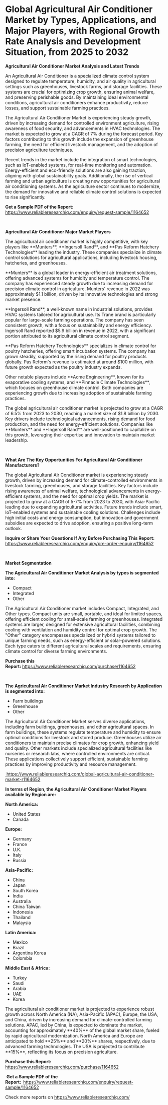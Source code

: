 <p><h1>Global Agricultural Air Conditioner Market by Types, Applications, and Major Players, with Regional Growth Rate Analysis and Development Situation, from 2025 to 2032</h1></p><p><strong>Agricultural Air Conditioner Market Analysis and Latest Trends</strong></p>
<p><p>An Agricultural Air Conditioner is a specialized climate control system designed to regulate temperature, humidity, and air quality in agricultural settings such as greenhouses, livestock farms, and storage facilities. These systems are crucial for optimizing crop growth, ensuring animal welfare, and preserving perishable goods. By maintaining ideal environmental conditions, agricultural air conditioners enhance productivity, reduce losses, and support sustainable farming practices.</p><p>The Agricultural Air Conditioner Market is experiencing steady growth, driven by increasing demand for controlled environment agriculture, rising awareness of food security, and advancements in HVAC technologies. The market is expected to grow at a CAGR of 7% during the forecast period. Key factors contributing to this growth include the expansion of greenhouse farming, the need for efficient livestock management, and the adoption of precision agriculture techniques.</p><p>Recent trends in the market include the integration of smart technologies, such as IoT-enabled systems, for real-time monitoring and automation. Energy-efficient and eco-friendly solutions are also gaining traction, aligning with global sustainability goals. Additionally, the rise of vertical farming and urban agriculture is creating new opportunities for agricultural air conditioning systems. As the agriculture sector continues to modernize, the demand for innovative and reliable climate control solutions is expected to rise significantly.</p></p>
<p><strong>Get a Sample PDF of the Report:&nbsp;</strong> <a href="https://www.reliableresearchiq.com/enquiry/request-sample/1164652?utm_campaign=104&utm_medium=2&utm_source=Github&utm_content=ia&utm_term=21012025&utm_id=agricultural-air-conditioner">https://www.reliableresearchiq.com/enquiry/request-sample/1164652</a></p>
<p>&nbsp;</p>
<p><strong>Agricultural Air Conditioner Major Market Players</strong></p>
<p><p>The agricultural air conditioner market is highly competitive, with key players like **Munters**, **Ingersoll Rand**, and **Pas Reform Hatchery Technologies** leading the industry. These companies specialize in climate control solutions for agricultural applications, including livestock housing, hatcheries, and greenhouses.</p><p>**Munters** is a global leader in energy-efficient air treatment solutions, offering advanced systems for humidity and temperature control. The company has experienced steady growth due to increasing demand for precision climate control in agriculture. Munters' revenue in 2022 was approximately $1.1 billion, driven by its innovative technologies and strong market presence.</p><p>**Ingersoll Rand**, a well-known name in industrial solutions, provides HVAC systems tailored for agricultural use. Its Trane brand is particularly popular for large-scale farming operations. The company has seen consistent growth, with a focus on sustainability and energy efficiency. Ingersoll Rand reported $5.9 billion in revenue in 2022, with a significant portion attributed to its agricultural climate control segment.</p><p>**Pas Reform Hatchery Technologies** specializes in climate control for poultry hatcheries, offering smart incubation systems. The company has grown steadily, supported by the rising demand for poultry products globally. Pas Reform's revenue is estimated at around $100 million, with future growth expected as the poultry industry expands.</p><p>Other notable players include **Acme Engineering**, known for its evaporative cooling systems, and **Pinnacle Climate Technologies**, which focuses on greenhouse climate control. Both companies are experiencing growth due to increasing adoption of sustainable farming practices.</p><p>The global agricultural air conditioner market is projected to grow at a CAGR of 6.5% from 2023 to 2030, reaching a market size of $1.8 billion by 2030. Key drivers include technological advancements, rising demand for food production, and the need for energy-efficient solutions. Companies like **Munters** and **Ingersoll Rand** are well-positioned to capitalize on this growth, leveraging their expertise and innovation to maintain market leadership.</p></p>
<p>&nbsp;</p>
<p><strong>What Are The Key Opportunities For Agricultural Air Conditioner Manufacturers?</strong></p>
<p><p>The global Agricultural Air Conditioner market is experiencing steady growth, driven by increasing demand for climate-controlled environments in livestock farming, greenhouses, and storage facilities. Key factors include rising awareness of animal welfare, technological advancements in energy-efficient systems, and the need for optimal crop yields. The market is projected to grow at a CAGR of 5-7% from 2023 to 2030, with Asia-Pacific leading due to expanding agricultural activities. Future trends include smart, IoT-enabled systems and sustainable cooling solutions. Challenges include high initial costs and energy consumption, but innovation and government subsidies are expected to drive adoption, ensuring a positive long-term outlook.</p></p>
<p><strong>Inquire or Share Your Questions If Any Before Purchasing This Report:</strong> <a href="https://www.reliableresearchiq.com/enquiry/pre-order-enquiry/1164652?utm_campaign=104&utm_medium=2&utm_source=Github&utm_content=ia&utm_term=21012025&utm_id=agricultural-air-conditioner">https://www.reliableresearchiq.com/enquiry/pre-order-enquiry/1164652</a></p>
<p>&nbsp;</p>
<p><strong>Market Segmentation</strong></p>
<p><strong>The Agricultural Air Conditioner Market Analysis by types is segmented into:</strong></p>
<p><ul><li>Compact</li><li>Integrated</li><li>Other</li></ul></p>
<p><p>The Agricultural Air Conditioner market includes Compact, Integrated, and Other types. Compact units are small, portable, and ideal for limited spaces, offering efficient cooling for small-scale farming or greenhouses. Integrated systems are larger, designed for extensive agricultural facilities, combining cooling with ventilation and humidity control for optimal crop growth. The "Other" category encompasses specialized or hybrid systems tailored to unique farming needs, such as energy-efficient or solar-powered solutions. Each type caters to different agricultural scales and requirements, ensuring climate control for diverse farming environments.</p></p>
<p><strong>Purchase this Report:&nbsp;</strong><a href="https://www.reliableresearchiq.com/purchase/1164652?utm_campaign=104&utm_medium=2&utm_source=Github&utm_content=ia&utm_term=21012025&utm_id=agricultural-air-conditioner">https://www.reliableresearchiq.com/purchase/1164652</a></p>
<p>&nbsp;</p>
<p><strong>The Agricultural Air Conditioner Market Industry Research by Application is segmented into:</strong></p>
<p><ul><li>Farm buildings</li><li>Greenhouse</li><li>Other</li></ul></p>
<p><p>The Agricultural Air Conditioner Market serves diverse applications, including farm buildings, greenhouses, and other agricultural spaces. In farm buildings, these systems regulate temperature and humidity to ensure optimal conditions for livestock and stored produce. Greenhouses utilize air conditioners to maintain precise climates for crop growth, enhancing yield and quality. Other markets include specialized agricultural facilities like nurseries or research labs, where controlled environments are critical. These applications collectively support efficient, sustainable farming practices by improving productivity and resource management.</p></p>
<p><a href="https://www.reliableresearchiq.com/global-agricultural-air-conditioner-market-r1164652?utm_campaign=104&utm_medium=2&utm_source=Github&utm_content=ia&utm_term=21012025&utm_id=agricultural-air-conditioner">&nbsp;https://www.reliableresearchiq.com/global-agricultural-air-conditioner-market-r1164652</a></p>
<p><strong>In terms of Region, the Agricultural Air Conditioner Market Players available by Region are:</strong></p>
<p>
    <p> <strong> North America: </strong>
        <ul>
            <li>United States</li>
            <li>Canada</li>
        </ul>
        </p> 
    <p> <strong> Europe: </strong>
        <ul>
            <li>Germany</li>
            <li>France</li>
            <li>U.K.</li>
            <li>Italy</li>
            <li>Russia</li>
        </ul>
        </p> 
    <p> <strong> Asia-Pacific: </strong>
        <ul>
            <li>China</li>
            <li>Japan</li>
            <li>South Korea</li>
            <li>India</li>
            <li>Australia</li>
            <li>China Taiwan</li>
            <li>Indonesia</li>
            <li>Thailand</li>
            <li>Malaysia</li>
        </ul>
        </p> 
    <p> <strong> Latin America: </strong>
        <ul>
            <li>Mexico</li>
            <li>Brazil</li>
            <li>Argentina Korea</li>
            <li>Colombia</li>
        </ul>
        </p> 
    <p> <strong> Middle East & Africa: </strong>
        <ul>
            <li>Turkey</li>
            <li>Saudi</li>
            <li>Arabia</li>
            <li>UAE</li>
            <li>Korea</li>
        </ul>
    </p>
    </p>
<p><p>The agricultural air conditioner market is projected to experience robust growth across North America (NA), Asia-Pacific (APAC), Europe, the USA, and China, driven by increasing demand for climate-controlled farming solutions. APAC, led by China, is expected to dominate the market, accounting for approximately **40%** of the global market share, fueled by rapid agricultural modernization. North America and Europe are anticipated to hold **25%** and **20%** shares, respectively, due to advanced farming technologies. The USA is projected to contribute **15%**, reflecting its focus on precision agriculture.</p></p>
<p><strong>Purchase this Report: </strong><a href="https://www.reliableresearchiq.com/purchase/1164652?utm_campaign=104&utm_medium=2&utm_source=Github&utm_content=ia&utm_term=21012025&utm_id=agricultural-air-conditioner">https://www.reliableresearchiq.com/purchase/1164652</a></p>
<p>&nbsp;<strong>Get a Sample PDF of the Report:&nbsp;&nbsp;</strong><a href="https://www.reliableresearchiq.com/enquiry/request-sample/1164652?utm_campaign=104&utm_medium=2&utm_source=Github&utm_content=ia&utm_term=21012025&utm_id=agricultural-air-conditioner">https://www.reliableresearchiq.com/enquiry/request-sample/1164652</a></p>
<p><strong></strong></p>
<p>Check more reports on <a href="https://www.reliableresearchiq.com/?utm_campaign=104&utm_medium=2&utm_source=Github&utm_content=ia&utm_term=21012025&utm_id=agricultural-air-conditioner">https://www.reliableresearchiq.com/</a></p>